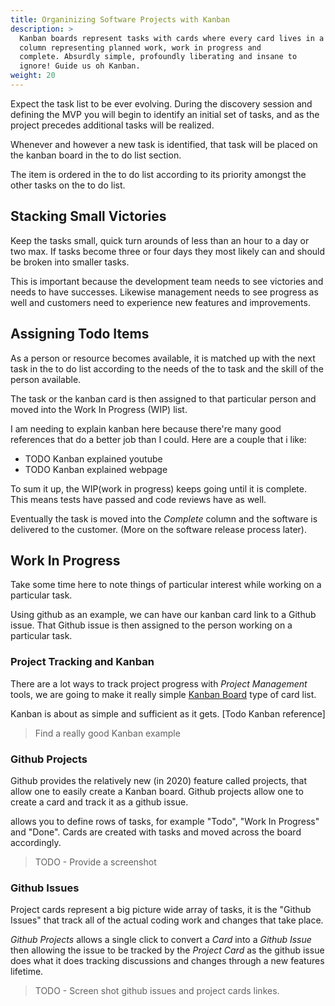 ```yaml
---
title: Organinizing Software Projects with Kanban
description: >
  Kanban boards represent tasks with cards where every card lives in a
  column representing planned work, work in progress and
  complete. Absurdly simple, profoundly liberating and insane to
  ignore! Guide us oh Kanban.
weight: 20
---
```


Expect the task list to be ever evolving. During the discovery session
and defining the MVP you will begin to identify an initial set of
tasks, and as the project precedes additional tasks will be realized.

Whenever and however a new task is identified, that task will be placed
on the kanban board in the to do list section.

The item is ordered in the to do list according to its priority
amongst the other tasks on the to do list.

## Stacking Small Victories

Keep the tasks small, quick turn arounds of less than an hour to a day
or two max. If tasks become three or four days they most likely can
and should be broken into smaller tasks.

This is important because the development team needs to see victories
and needs to have successes. Likewise management needs to see
progress as well and customers need to experience new features and
improvements. 

## Assigning Todo Items

As a person or resource becomes available, it is matched up with the
next task in the to do list according to the needs of the to task and
the skill of the person available.

The task or the kanban card is then assigned to that particular
person and moved into the Work In Progress (WIP) list. 

I am needing to explain kanban here because there're many good
references that do a better job than I could. Here are a couple that i
like:

- TODO Kanban explained youtube
- TODO Kanban explained webpage

To sum it up, the WIP(work in progress) keeps going until it is complete. This means tests have
passed and code reviews have as well.

Eventually the task is moved into the *Complete* column and the
software is delivered to the customer. (More on the software release
process later).

## Work In Progress

Take some time here to note things of particular interest while working
on a particular task.

Using github as an example, we can have our kanban card link to a
Github issue. That Github issue is then assigned to the person working
on a particular task.


### Project Tracking and Kanban

There are a lot ways to track project progress with _Project
Management_ tools, we are going to make it really simple 
[Kanban Board](https://en.wikipedia.org/wiki/Kanban) type of card
list.

Kanban is about as simple and sufficient as it gets. [Todo Kanban reference]

> Find a really good Kanban example

### Github Projects

Github provides the relatively new (in 2020) feature called projects,
that allow one to easily create a Kanban board. Github projects allow
one to create a card and track it as a github issue.

allows you to define rows of tasks, for example "Todo", "Work In
Progress" and "Done". Cards are created with tasks and moved across
the board accordingly.

> TODO - Provide a screenshot

### Github Issues

Project cards represent a big picture wide array of tasks, it is the
"Github Issues" that track all of the actual coding work and changes
that take place.

_Github Projects_ allows a single click to convert a _Card_ into a
_Github Issue_ then allowing the issue to be tracked by the _Project
Card_ as the github issue does what it does tracking discussions and
changes through a new features lifetime.

> TODO - Screen shot github issues and project cards linkes.
